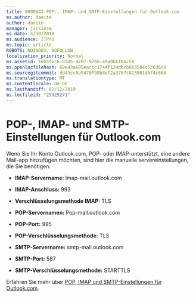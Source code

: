 ```yaml
---
title: 8000043 POP-, IMAP- und SMTP-Einstellungen für Outlook.com
ms.author: daeite
author: daeite
manager: jackiesm
ms.date: 5/30/2018
ms.audience: ITPro
ms.topic: article
ROBOTS: NOINDEX, NOFOLLOW
localization_priority: Normal
ms.assetid: 16b5fbc6-6f45-4707-97bb-49a9b610ac56
ms.openlocfilehash: 69e43a695eacbc1744f124dbcb863584c53636c0
ms.sourcegitcommit: dd43cc0a9470f98b8ef2a3787c823801d674c666
ms.translationtype: MT
ms.contentlocale: de-DE
ms.lasthandoff: 02/12/2019
ms.locfileid: "29925271"
---
```

# <a name="pop-imap-and-smtp-settings-for-outlookcom"></a>POP-, IMAP- und SMTP-Einstellungen für Outlook.com

Wenn Sie Ihr Konto Outlook.com, POP- oder IMAP-unterstützt, eine andere Mail-app hinzufügen möchten, sind hier die manuelle servereinstellungen, die Sie benötigen:
  
- **IMAP-Servername:** Imap-mail.outlook.com 
    
- **IMAP-Anschluss:** 993 
    
- **Verschlüsselungsmethode IMAP:** TLS 
    
- **POP-Servernamen:** Pop-mail.outlook.com 
    
- **POP-Port:** 995 
    
- **POP-Verschlüsselungsmethode:** TLS 
    
- **SMTP-Servername:** smtp-mail.outlook.com 
    
- **SMTP-Port:** 587 
    
- **SMTP-Verschlüsselungsmethode:** STARTTLS 
    
Erfahren Sie mehr über [POP, IMAP und SMTP-Einstellungen für Outlook.com](https://go.microsoft.com/fwlink/p/?linkid=2001402&amp;clcid=0x409).
  

